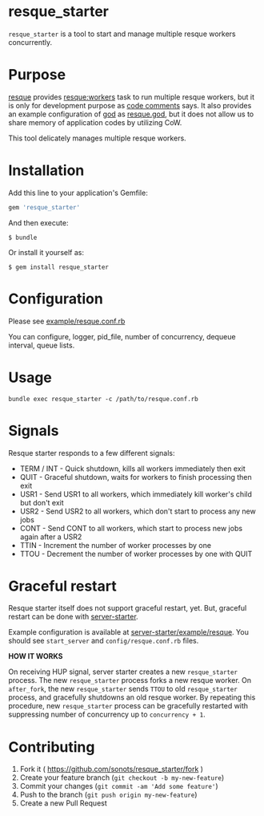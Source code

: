 # resque_starter

`resque_starter` is a tool to start and manage multiple resque workers concurrently.

# Purpose

[resque](https://github.com/resque/resque) provides [resque:workers](https://github.com/resque/resque#running-multiple-workers) task to run multiple resque workers, but it is only for development purpose as [code comments](https://github.com/resque/resque/blob/c295da9de0034b20ce79600e9f54fb279695f522/lib/resque/tasks.rb#L23-L38) says.
It also provides an example configuration of [god](http://godrb.com/) as [resque.god](https://github.com/resque/resque/blob/c295da9de0034b20ce79600e9f54fb279695f522/examples/god/resque.god), but it does not allow us to share memory of application codes by utilizing CoW.

This tool delicately manages multiple resque workers.

# Installation

Add this line to your application's Gemfile:

```ruby
gem 'resque_starter'
```

And then execute:

```
$ bundle
```

Or install it yourself as:

```
$ gem install resque_starter
```

# Configuration

Please see [example/resque.conf.rb](./example/resque.conf.rb)

You can configure, logger, pid_file, number of concurrency, dequeue interval, queue lists.

# Usage

```
bundle exec resque_starter -c /path/to/resque.conf.rb
```

# Signals

Resque starter responds to a few different signals:

* TERM / INT - Quick shutdown, kills all workers immediately then exit
* QUIT - Graceful shutdown, waits for workers to finish processing then exit
* USR1 - Send USR1 to all workers, which immediately kill worker's child but don't exit
* USR2 - Send USR2 to all workers, which don't start to process any new jobs
* CONT - Send CONT to all workers, which start to process new jobs again after a USR2
* TTIN - Increment the number of worker processes by one
* TTOU - Decrement the number of worker processes by one with QUIT

# Graceful restart

Resque starter itself does not support graceful restart, yet. But, graceful restart can be done with [server-starter](https://github.com/sonots/ruby-server-starter).

Example configuration is available at [server-starter/example/resque](https://github.com/sonots/ruby-server-starter/blob/master/example/resque). You should see `start_server` and `config/resque.conf.rb` files.

**HOW IT WORKS**

On receiving HUP signal, server starter creates a new `resque_starter` process.
The new `resque_starter` process forks a new resque worker. On `after_fork`, the new `resque_starter` sends `TTOU` to old `resque_starter` process, and gracefully shutdowns an old resque worker.
By repeating this procedure, new `resque_starter` process can be gracefully restarted with suppressing number of concurrency up to `concurrency + 1`. 

# Contributing

1. Fork it ( https://github.com/sonots/resque_starter/fork )
2. Create your feature branch (`git checkout -b my-new-feature`)
3. Commit your changes (`git commit -am 'Add some feature'`)
4. Push to the branch (`git push origin my-new-feature`)
5. Create a new Pull Request
